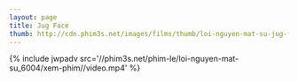 ```yaml
---
layout: page
title: Jug Face
thumb: http://cdn.phim3s.net/images/films/thumb/loi-nguyen-mat-su-jug-face-2013.jpg
---
```

{% include jwpadv src='//phim3s.net/phim-le/loi-nguyen-mat-su_6004/xem-phim//video.mp4' %}